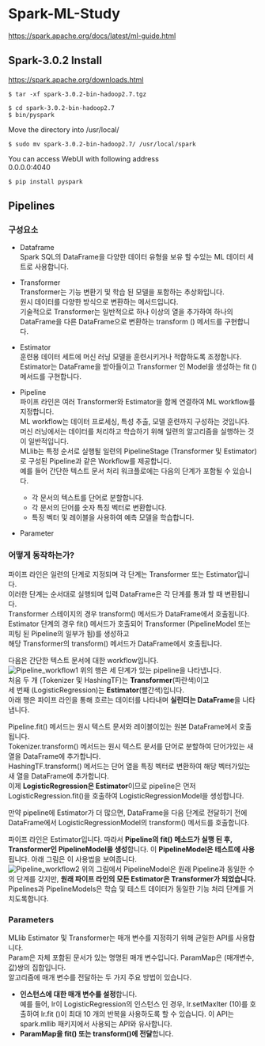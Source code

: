# Spark-ML-Study
https://spark.apache.org/docs/latest/ml-guide.html

## Spark-3.0.2 Install
https://spark.apache.org/downloads.html

~~~
$ tar -xf spark-3.0.2-bin-hadoop2.7.tgz
~~~
~~~
$ cd spark-3.0.2-bin-hadoop2.7
$ bin/pyspark
~~~
Move the directory into /usr/local/
~~~
$ sudo mv spark-3.0.2-bin-hadoop2.7/ /usr/local/spark
~~~
You can access WebUI with following address   
0.0.0.0:4040

~~~
$ pip install pyspark
~~~

## Pipelines

### 구성요소
- Dataframe   
Spark SQL의 DataFrame을 다양한 데이터 유형을 보유 할 수있는 ML 데이터 세트로 사용합니다.   
- Transformer   
Transformer는 기능 변환기 및 학습 된 모델을 포함하는 추상화입니다.   
원시 데이터를 다양한 방식으로 변환하는 메서드입니다.   
기술적으로 Transformer는 일반적으로 하나 이상의 열을 추가하여 하나의 DataFrame을 다른 DataFrame으로 변환하는 transform () 메서드를 구현합니다.   

- Estimator   
훈련용 데이터 세트에 머신 러닝 모델을 훈련시키거나 적합하도록 조정합니다.   
Estimator는 DataFrame을 받아들이고 Transformer 인 Model을 생성하는 fit () 메서드를 구현합니다.

- Pipeline   
파이프 라인은 여러 Transformer와 Estimator을 함께 연결하여 ML workflow를 지정합니다.   
ML workflow는 데이터 프로세싱, 특성 추출, 모델 훈련까지 구성하는 것입니다.   
머신 러닝에서는 데이터를 처리하고 학습하기 위해 일련의 알고리즘을 실행하는 것이 일반적입니다.   
MLlib는 특정 순서로 실행될 일련의 PipelineStage (Transformer 및 Estimator)로 구성된 Pipeline과 같은 Workflow를 제공합니다.   
예를 들어 간단한 텍스트 문서 처리 워크플로에는 다음의 단계가 포함될 수 있습니다.   
  - 각 문서의 텍스트를 단어로 분할합니다.   
  - 각 문서의 단어를 숫자 특징 벡터로 변환합니다.   
  - 특징 벡터 및 레이블을 사용하여 예측 모델을 학습합니다.   
- Parameter
  
### 어떻게 동작하는가?
파이프 라인은 일련의 단계로 지정되며 각 단계는 Transformer 또는 Estimator입니다.   
이러한 단계는 순서대로 실행되며 입력 DataFrame은 각 단계를 통과 할 때 변환됩니다.   
Transformer 스테이지의 경우 transform() 메서드가 DataFrame에서 호출됩니다.   
Estimator 단계의 경우 fit() 메서드가 호출되어 Transformer (PipelineModel 또는 피팅 된 Pipeline의 일부가 됨)를 생성하고   
해당 Transformer의 transform() 메서드가 DataFrame에서 호출됩니다.   

다음은 간단한 텍스트 문서에 대한 workflow입니다.   
![Pipeline_workflow1](https://spark.apache.org/docs/latest/img/ml-Pipeline.png)
위의 행은 세 단계가 있는 pipeline을 나타냅니다.   
처음 두 개 (Tokenizer 및 HashingTF)는 **Transformer**(파란색)이고    
세 번째 (LogisticRegression)는 **Estimator**(빨간색)입니다.   
아래 행은 파이프 라인을 통해 흐르는 데이터를 나타내며 **실린더는 DataFrame**을 나타냅니다.   
   
Pipeline.fit() 메서드는 원시 텍스트 문서와 레이블이있는 원본 DataFrame에서 호출됩니다.   
Tokenizer.transform() 메서드는 원시 텍스트 문서를 단어로 분할하여 단어가있는 새 열을 DataFrame에 추가합니다.     
HashingTF.transform() 메서드는 단어 열을 특징 벡터로 변환하여 해당 벡터가있는 새 열을 DataFrame에 추가합니다.   
이제 **LogisticRegression은 Estimator**이므로 pipeline은 먼저 LogisticRegression.fit()을 호출하여 LogisticRegressionModel을 생성합니다.   
    
만약 pipeline에 Estimator가 더 많으면,
DataFrame을 다음 단계로 전달하기 전에 DataFrame에서 LogisticRegressionModel의 transform() 메서드를 호출합니다.   
   
파이프 라인은 Estimator입니다. 따라서 **Pipeline의 fit() 메소드가 실행 된 후, Transformer인 PipelineModel을 생성**합니다. 이 **PipelineModel은 테스트에 사용**됩니다. 아래 그림은 이 사용법을 보여줍니다.   
![Pipeline_workflow2](https://spark.apache.org/docs/latest/img/ml-PipelineModel.png)
위의 그림에서 PipelineModel은 원래 Pipeline과 동일한 수의 단계를 갖지만, **원래 파이프 라인의 모든 Estimator은 Transformer가 되었습니다.**   
Pipelines과 PipelineModels은 학습 및 테스트 데이터가 동일한 기능 처리 단계를 거치도록합니다.   

### Parameters   
MLlib Estimator 및 Transformer는 매개 변수를 지정하기 위해 균일한 API를 사용합니다.   
Param은 자체 포함된 문서가 있는 명명된 매개 변수입니다. ParamMap은 (매개변수, 값)쌍의 집합입니다.   
알고리즘에 매개 변수를 전달하는 두 가지 주요 방법이 있습니다.   
- **인스턴스에 대한 매개 변수를 설정**합니다.   
  예를 들어, lr이 LogisticRegression의 인스턴스 인 경우,
  lr.setMaxIter (10)를 호출하여 lr.fit ()이 최대 10 개의 반복을 사용하도록 할 수 있습니다. 
  이 API는 spark.mllib 패키지에서 사용되는 API와 유사합니다.
- **ParamMap을 fit() 또는 transform()에 전달**합니다.   
